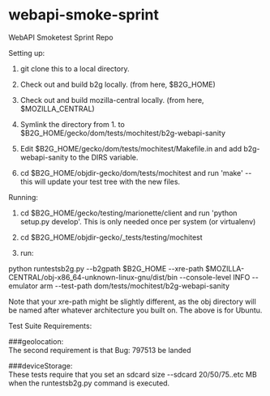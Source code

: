 webapi-smoke-sprint
===================

WebAPI Smoketest Sprint Repo

Setting up:

1. git clone this to a local directory.

2. Check out and build b2g locally. (from here, $B2G_HOME)

3. Check out and build mozilla-central locally. (from here, $MOZILLA_CENTRAL)

4. Symlink the directory from 1. to $B2G_HOME/gecko/dom/tests/mochitest/b2g-webapi-sanity

5. Edit $B2G_HOME/gecko/dom/tests/mochitest/Makefile.in and add b2g-webapi-sanity to the DIRS variable.

6. cd $B2G_HOME/objdir-gecko/dom/tests/mochitest and run 'make' -- this will update your test tree with the new files.

Running:

1. cd $B2G_HOME/gecko/testing/marionette/client and run 'python setup.py develop'. This is only needed once per system (or virtualenv)

2. cd $B2G_HOME/objdir-gecko/_tests/testing/mochitest

3. run:

python runtestsb2g.py --b2gpath $B2G_HOME --xre-path $MOZILLA-CENTRAL/obj-x86_64-unknown-linux-gnu/dist/bin --console-level INFO --emulator arm --test-path dom/tests/mochitest/b2g-webapi-sanity

Note that your xre-path might be slightly different, as the obj directory will be named after whatever architecture you built on. The above is for Ubuntu.

Test Suite Requirements: 

###geolocation:  
The second requirement is that Bug: 797513 be landed

###deviceStorage:  
These tests require that you set an sdcard size --sdcard 20/50/75..etc MB when the runtestsb2g.py command is executed. 

